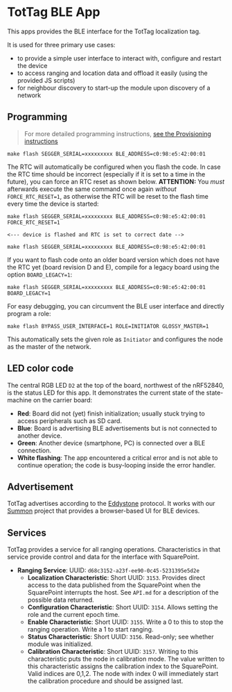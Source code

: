 TotTag BLE App
==============

This apps provides the BLE interface for the TotTag localization tag.

It is used for three primary use cases:
- to provide a simple user interface to interact with, configure and restart the device
- to access ranging and location data and offload it easily (using the provided JS scripts)
- for neighbour discovery to start-up the module upon discovery of a network

Programming
-----------
    
> For more detailed programming instructions, [see the Provisioning instructions](../../../../doc/Provisioning.md#programming-the-nrf)

    make flash SEGGER_SERIAL=xxxxxxxxx BLE_ADDRESS=c0:98:e5:42:00:01
    
The RTC will automatically be configured when you flash the code. In case the RTC time should be incorrect (especially if it is set to a time in the future), you can force an RTC reset as shown below.
**ATTENTION:** You *must* afterwards execute the same command once again *without* `FORCE_RTC_RESET=1`, as otherwise the RTC will be reset to the flash time every time the device is started:

    make flash SEGGER_SERIAL=xxxxxxxxx BLE_ADDRESS=c0:98:e5:42:00:01 FORCE_RTC_RESET=1
   
    <--- device is flashed and RTC is set to correct date -->
   
    make flash SEGGER_SERIAL=xxxxxxxxx BLE_ADDRESS=c0:98:e5:42:00:01
  
If you want to flash code onto an older board version which does not have the RTC yet (board revision D and E), compile for a legacy board using the option `BOARD_LEGACY=1`:

    make flash SEGGER_SERIAL=xxxxxxxxx BLE_ADDRESS=c0:98:e5:42:00:01 BOARD_LEGACY=1
    
For easy debugging, you can circumvent the BLE user interface and directly program a role:

    make flash BYPASS_USER_INTERFACE=1 ROLE=INITIATOR GLOSSY_MASTER=1
    
This automatically sets the given role as `Initiator` and configures the node as the master of the network.    

LED color code
--------------

The central RGB LED `D2` at the top of the board, northwest of the nRF52840, is the status LED for this app.
It demonstrates the current state of the state-machine on the carrier board:

-  **Red**: Board did not (yet) finish initialization; usually stuck trying to access peripherals such as SD card.
-  **Blue**: Board is advertising BLE advertisements but is not connected to another device.
-  **Green**: Another device (smartphone, PC) is connected over a BLE connection.
-  **White flashing**: The app encountered a critical error and is not able to continue operation; the code is busy-looping inside the error handler.

Advertisement
-------------

TotTag advertises according to the [Eddystone](https://github.com/google/eddystone)
protocol. It works with our [Summon](https://github.com/lab11/summon) project
that provides a browser-based UI for BLE devices.


Services
--------

TotTag provides a service for all ranging operations. Characteristics in that service
provide control and data for the interface with SquarePoint.

- **Ranging Service**: UUID: `d68c3152-a23f-ee90-0c45-5231395e5d2e`
  - **Localization Characteristic**: Short UUID: `3153`. Provides direct access to the data published from the
  SquarePoint when the SquarePoint interrupts the host. See `API.md` for a description of
  the possible data returned.
  - **Configuration Characteristic**: Short UUID: `3154`. Allows setting the role and the current epoch time.
  - **Enable Characteristic**: Short UUID: `3155`. Write a 0 to this to stop the ranging
  operation. Write a 1 to start ranging.
  - **Status Characteristic**: Short UUID: `3156`. Read-only; see whether module was initialized.
  - **Calibration Characteristic**: Short UUID: `3157`. Writing to this characteristic
  puts the node in calibration mode. The value written to this characteristic assigns
  the calibration index to the SquarePoint. Valid indices are 0,1,2. The node with index
  0 will immediately start the calibration procedure and should be assigned last.
  
  

